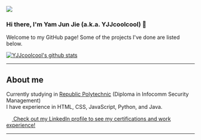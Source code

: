 ![](https://komarev.com/ghpvc/?username=YJJcoolcool&color=7fab11)
### Hi there, I'm Yam Jun Jie (a.k.a. YJJcoolcool) 👋
Welcome to my GitHub page! Some of the projects I've done are listed below.

[![YJJcoolcool's github stats](https://github-readme-stats.vercel.app/api?username=YJJcoolcool)](https://github.com/anuraghazra/github-readme-stats)

<hr>

## About me
Currently studying in [Republic Polytechnic](https://www.rp.edu.sg/) (Diploma in Infocomm Security Management)\
I have experience in HTML, CSS, JavaScript, Python, and Java.

<a href="https://www.linkedin.com/in/yam-jun-jie/"><img src="https://image.flaticon.com/icons/png/512/174/174857.png" height="15px"> Check out my LinkedIn profile to see my certifications and work experience!</a>

<hr>


<!--
**YJJcoolcool/YJJcoolcool** is a ✨ _special_ ✨ repository because its `README.md` (this file) appears on your GitHub profile.

Here are some ideas to get you started:

- 🔭 I’m currently working on ...
- 🌱 I’m currently learning ...
- 👯 I’m looking to collaborate on ...
- 🤔 I’m looking for help with ...
- 💬 Ask me about ...
- 📫 How to reach me: ...
- 😄 Pronouns: ...
- ⚡ Fun fact: ...
-->
